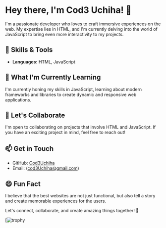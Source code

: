 # Hey there, I'm Cod3 Uchiha! 👋

I'm a passionate developer who loves to craft immersive experiences on the web. My expertise lies in HTML, and I'm currently delving into the world of JavaScript to bring even more interactivity to my projects.

## 🚀 Skills & Tools

- **Languages:** HTML, JavaScript

## 🌱 What I'm Currently Learning

I'm currently honing my skills in JavaScript, learning about modern frameworks and libraries to create dynamic and responsive web applications.

## 💬 Let's Collaborate

I'm open to collaborating on projects that involve HTML and JavaScript. If you have an exciting project in mind, feel free to reach out!

## 📫 Get in Touch

- GitHub: [Cod3Uchiha](https://github.com/Cod3Uchiha)
- Email: (cod3Uchiha@gmail.com)

## 😄 Fun Fact

I believe that the best websites are not just functional, but also tell a story and create memorable experiences for the users.

Let's connect, collaborate, and create amazing things together! 🌟

[![trophy](https://github-profile-trophy.vercel.app/?username=Cod3Uchiha)
